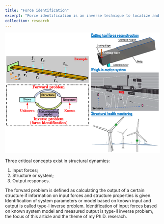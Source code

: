 ```yaml
---
title: "Force identification"
excerpt: "Force identification is an inverse technique to localize and reconstruct external forces on structures based on the structure reponses. In engineering practice, when directly measuring the external forces is physically or economically infeasible, we resort to force identification techniques. Potential applications include machine tool force prediction, vehicle weigh-in-motion systems, and structural health monitoring.<br/><img src='/images/researchthemes_forceidentification_overall.png'>"
collection: research
---
```


![](/images/researchthemes_forceidentification_overall.png)

Three critical concepts exist in structural dynamics:
1. Input forces;
2. Structure or system;
3. Output responses.

The forward problem is defined as calculating the output of a certain structure if information on input forces and structure properties is given. Identification of system parameters or model based on known input and output is called type-I inverse problem. Identification of input forces based on known system model and measured output is type-II inverse problem, the focus of this article and the theme of my Ph.D. reserach. 